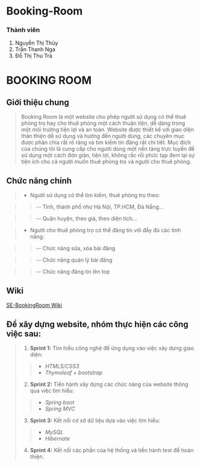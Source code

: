 # Booking-Room
### Thành viên
1. Nguyễn Thị Thủy
2. Trần Thanh Nga
3. Đỗ Thị Thu Trà

# BOOKING ROOM

## Giới thiệu chung

>Booking Room là một website cho phép người sử dụng có thể thuê phòng trọ hay cho thuê phòng một cách thuận tiện, dễ dàng trong một môi trường tiện lợi và an toàn. Website được thiết kế với giao diện thân thiện dễ sử dụng và hướng đến người dùng, các chuyên mục được phân chia rất rõ ràng và tìm kiếm tin đăng rất chi tiết. Mục đích của chúng tôi là cung cấp cho người dùng một nền tảng trực tuyến để sử dụng một cách đơn giản, tiện lợi, không rắc rối phức tạp đem lại sự tiện ích cho cả người muốn thuê phòng trọ và người cho thuê phòng.

## Chức năng chính

> * Người sử dụng có thể tìm kiếm, thuê phòng trọ theo:

>> -- Tỉnh, thành phố như Hà Nội, TP.HCM, Đà Nẵng...

>> -- Quận huyện, theo giá, theo diện tích...

> * Người cho thuê phòng trọ có thể đăng tin với đầy đủ các tính năng:

>> -- Chức năng sửa, xóa bài đăng

>> -- Chức năng quản lý bài đăng

>> -- Chức năng đăng tin lên top 

## Wiki

[SE-BookingRoom Wiki](https://github.com/thuyxd/Booking-Room/wiki)

## Để xây dựng website, nhóm thực hiện các công việc sau:
> 1. **Sprint 1:** Tìm hiểu công nghệ để ứng dụng vào việc xây dựng giao diện:
>> * *HTML5/CSS3*
>> * *Thymeleaf + bootstrap*
> 2. **Sprint 2:** Tiến hành xây dựng các chức năng của website thông qua việc tìm hiểu:
>> * *Spring boot*
>> * *Spring MVC*
> 3. **Sprint 3:** Kết nối cơ sở dữ liệu dựa vào việc tìm hiểu:
>> * *MySQL*
>> * *Hibernate* 
> 4. **Sprint 4:** Kết nối các phần của hệ thống và tiến hành test để hoàn thiện.
